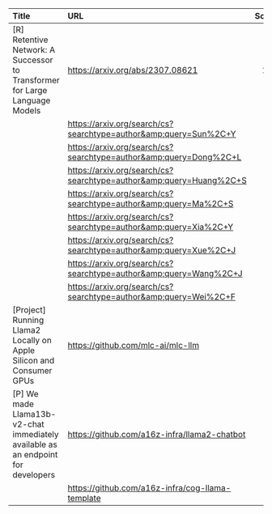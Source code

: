 | Title                                                                            | URL                                                                |   Score | Date                |
|:---------------------------------------------------------------------------------|:-------------------------------------------------------------------|--------:|:--------------------|
| [R] Retentive Network: A Successor to Transformer for Large Language Models      | https://arxiv.org/abs/2307.08621                                   |     133 | 2023-07-18 10:01:44 |
|                                                                                  | https://arxiv.org/search/cs?searchtype=author&amp;query=Sun%2C+Y   |         |                     |
|                                                                                  | https://arxiv.org/search/cs?searchtype=author&amp;query=Dong%2C+L  |         |                     |
|                                                                                  | https://arxiv.org/search/cs?searchtype=author&amp;query=Huang%2C+S |         |                     |
|                                                                                  | https://arxiv.org/search/cs?searchtype=author&amp;query=Ma%2C+S    |         |                     |
|                                                                                  | https://arxiv.org/search/cs?searchtype=author&amp;query=Xia%2C+Y   |         |                     |
|                                                                                  | https://arxiv.org/search/cs?searchtype=author&amp;query=Xue%2C+J   |         |                     |
|                                                                                  | https://arxiv.org/search/cs?searchtype=author&amp;query=Wang%2C+J  |         |                     |
|                                                                                  | https://arxiv.org/search/cs?searchtype=author&amp;query=Wei%2C+F   |         |                     |
| [Project] Running Llama2 Locally on Apple Silicon and Consumer GPUs              | https://github.com/mlc-ai/mlc-llm                                  |      92 | 2023-07-19 11:39:06 |
| [P] We made Llama13b-v2-chat immediately available as an endpoint for developers | https://github.com/a16z-infra/llama2-chatbot                       |      59 | 2023-07-18 17:40:41 |
|                                                                                  | https://github.com/a16z-infra/cog-llama-template                   |         |                     |